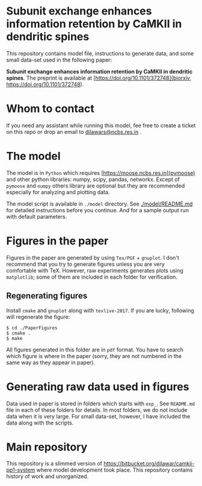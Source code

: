 # Subunit exchange enhances information retention by CaMKII in dendritic spines

This repository contains model file, instructions to generate data, and some small 
data-set used in the following paper:

**Subunit exchange enhances information retention by CaMKII in dendritic spines**. 
The preprint is available at [https://doi.org/10.1101/372748](biorxiv, https://doi.org/10.1101/372748).

# Whom to contact

If you need any assistant while running this model, fee free to create a ticket on this repo or 
drop an email to dilawars@ncbs.res.in .

# The model

The model is in `Python` which requires [https://moose.ncbs.res.in](pymoose) and
other python libraries: numpy, scipy, pandas, networkx. Except of `pymoose` and
`numpy` others library are optional but they are recommended especially for
analyzing and plotting data.

The model script is available in `./model` directory. See
[./model/README.md](mode/README.md) for detailed instructions before you
continue. And for a sample output run with default parameters.

# Figures in the paper

Figures in the paper are generated by using `Tex/PGF` + `gnuplot`. I don't
recommend that you try to generate figures unless you are very comfortable
with TeX. However, raw experiments generates plots using `matplotlib`; some of
them are included in each folder for verification.

## Regenerating figures

Install `cmake` and `gnuplot` along with `texlive-2017`. If you are lucky, following will regenerate
the figure:

    $ cd ./PaperFigures
    $ cmake .
    $ make
    
All figures generated in this folder are in `pdf` format. You have to search
which figure is where in the paper (sorry, they are not numbered in the same way
as they appear in paper).

# Generating raw data used in figures

Data used in paper is stored in folders which starts with `exp_`.
See `README.md` file in each of these folders for details. In most folders, we
do not include data when it is very large. For small data-set, however, I have
included the data along with the scripts.

# Main repository

This repository is a slimmed version of
https://bitbucket.org/dilawar/camkii-pp1-system where model development took
place. This repository contains history of work and unorganized.
